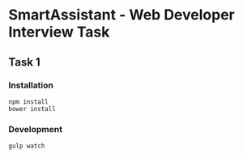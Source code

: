 # SmartAssistant - Web Developer Interview Task
## Task 1

### Installation
```
npm install
bower install
```

### Development
```
gulp watch
```
